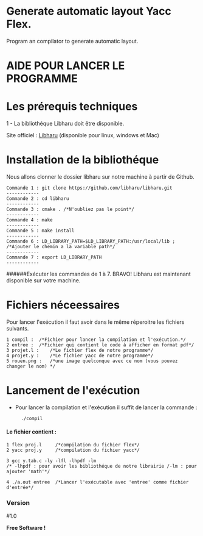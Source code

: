 # Generate automatic layout Yacc Flex.

Program an compilator to generate automatic layout.

# 	AIDE POUR LANCER LE PROGRAMME	

Les prérequis techniques
========================


1 - La bibliothéque Libharu doit être disponible.

Site officiel : [Libharu]  (disponible pour linux, windows et Mac)

Installation de la bibliothéque
===============================

Nous allons clonner le dossier libharu sur notre machine à partir de Github.

	Commande 1 : git clone https://github.com/libharu/libharu.git  
	------------
	Commande 2 : cd libharu 
	------------
	Commande 3 : cmake . /*N'oubliez pas le point*/
	------------
	Commande 4 : make
	------------
	Commande 5 : make install
	------------
	Commande 6 : LD_LIBRARY_PATH=$LD_LIBRARY_PATH:/usr/local/lib ; /*Ajouter le chemin a la variable path*/
	------------
	Commande 7 : export LD_LIBRARY_PATH 
	------------

######Exécuter les commandes de 1 à 7. BRAVO! Libharu est maintenant disponible sur votre machine.

Fichiers néceessaires
=====================

Pour lancer l'exécution il faut avoir dans le même réperoitre les fichiers suivants.

	1 compil : 	/*Fichier pour lancer la compilation et l'exécution.*/
	2 entree : 	/*Fichier qui contient le code à afficher en format pdf*/
	3 projet.l : 	/*Le fichier flex de notre programme*/
	4 projet.y : 	/*Le fichier yacc de notre programme*/
	5 rouen.png : 	/*une image quelconque avec ce nom (vous pouvez changer le nom) */


Lancement de l'exécution
========================
- Pour lancer la compilation et l'exécution il suffit de lancer la commande :

        ./compil

#### Le fichier contient : 
    1 flex proj.l     /*compilation du fichier flex*/
    2 yacc proj.y     /*compilation du fichier yacc*/

    3 gcc y.tab.c -ly -lfl -lhpdf -lm	
    /* -lhpdf : pour avoir les bibliothéque de notre librairie /-lm : pour ajouter 'math'*/

    4 ./a.out entree  /*Lancer l'exécutable avec 'entree' comme fichier d'entrée*/

### Version
#1.0


**Free Software !**

[Libharu]:http://libharu.org/

